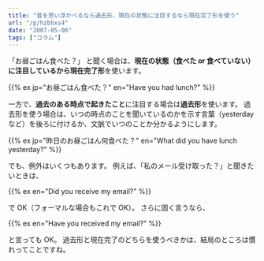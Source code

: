 ```yaml
---
title: "昔を思い浮かべるなら過去形、現在の状態に注目するなら現在完了形を使う"
url: "/p/hzbhxs4"
date: "2007-05-06"
tags: ["コラム"]
---
```


「お昼ごはん食べた？」 と聞く場合は、**現在の状態（食べた or 食べていない）**に注目しているから**現在完了形**を使います。

{{% ex jp="お昼ごはん食べた？" en="Have you had lunch?" %}}

一方で、**過去のある時点で起きたこと**に注目する場合は**過去形**を使います。
過去形を使う場合は、いつの時点のことを聞いているのかを示す言葉（yesterday など）を後ろに付けるか、文脈でいつのことか分かるようにします。

{{% ex jp="昨日のお昼ごはん何食べた？" en="What did you have lunch yesterday?" %}}

でも、例外はいくつもあります。
例えば、「私のメール受け取った？」と聞きたいときは、

{{% ex en="Did you receive my email?" %}}

で OK（フォーマルな場合もこれで OK）。
さらに固く言うなら、

{{% ex en="Have you received my email?" %}}

と言っても OK。
過去形と現在完了のどちらを使うべきかは、結局のところは慣れってことですね。

